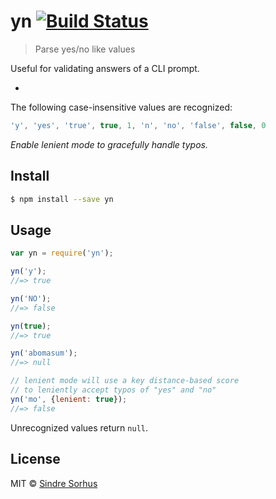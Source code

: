 # yn [![Build Status](https://travis-ci.org/sindresorhus/yn.svg?branch=master)](https://travis-ci.org/sindresorhus/yn)

> Parse yes/no like values

Useful for validating answers of a CLI prompt.

-

The following case-insensitive values are recognized:

```js
'y', 'yes', 'true', true, 1, 'n', 'no', 'false', false, 0
```

*Enable lenient mode to gracefully handle typos.*


## Install

```sh
$ npm install --save yn
```


## Usage

```js
var yn = require('yn');

yn('y');
//=> true

yn('NO');
//=> false

yn(true);
//=> true

yn('abomasum');
//=> null

// lenient mode will use a key distance-based score
// to leniently accept typos of "yes" and "no"
yn('mo', {lenient: true});
//=> false
```

Unrecognized values return `null`.


## License

MIT © [Sindre Sorhus](http://sindresorhus.com)
